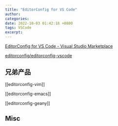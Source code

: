 ```yaml
---
title: "EditorConfig for VS Code"
author: 
categories: 
date: 2022-10-03 01:42:18 +0800
tags: VSCode
excerpt: 
---
```


[EditorConfig for VS Code - Visual Studio Marketplace](https://marketplace.visualstudio.com/items?itemName=EditorConfig.EditorConfig)

[editorconfig/editorconfig-vscode](https://github.com/editorconfig/editorconfig-vscode)

## 兄弟产品


[[editorconfig-vim]]

[[editorconfig-emacs]]

[[editorconfig-geany]]


## Misc





